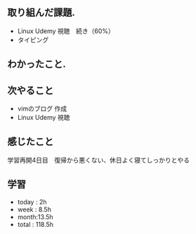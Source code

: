 ## 取り組んだ課題. 
 + Linux Udemy 視聴　続き（60%）
+ タイピング
## わかったこと.

 ## 次やること 　
+ vimのブログ 作成
+ Linux Udemy 視聴 　　            
## 感じたこと
学習再開4日目　復帰から悪くない、休日よく寝てしっかりとやる
## 学習
+ today : 2h 
+ week : 8.5h
+ month:13.5h
+ total : 118.5h